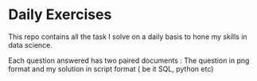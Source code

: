 # Daily Exercises

This repo contains all the task I solve on a daily basis to hone my skills in data science.

Each question answered has two paired documents : The question in png format and my solution in script format ( be it SQL, python etc)
